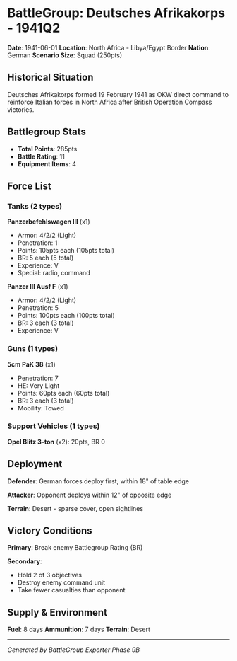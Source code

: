 # BattleGroup: Deutsches Afrikakorps - 1941Q2

**Date**: 1941-06-01
**Location**: North Africa - Libya/Egypt Border
**Nation**: German
**Scenario Size**: Squad (250pts)

## Historical Situation

Deutsches Afrikakorps formed 19 February 1941 as OKW direct command to reinforce Italian forces in North Africa after British Operation Compass victories.

## Battlegroup Stats

- **Total Points**: 285pts
- **Battle Rating**: 11
- **Equipment Items**: 4

## Force List

### Tanks (2 types)

**Panzerbefehlswagen III** (x1)
- Armor: 4/2/2 (Light)
- Penetration: 1
- Points: 105pts each (105pts total)
- BR: 5 each (5 total)
- Experience: V
- Special: radio, command

**Panzer III Ausf F** (x1)
- Armor: 4/2/2 (Light)
- Penetration: 5
- Points: 100pts each (100pts total)
- BR: 3 each (3 total)
- Experience: V

### Guns (1 types)

**5cm PaK 38** (x1)
- Penetration: 7
- HE: Very Light
- Points: 60pts each (60pts total)
- BR: 3 each (3 total)
- Mobility: Towed

### Support Vehicles (1 types)

**Opel Blitz 3-ton** (x2): 20pts, BR 0

## Deployment

**Defender**: German forces deploy first, within 18" of table edge

**Attacker**: Opponent deploys within 12" of opposite edge

**Terrain**: Desert - sparse cover, open sightlines

## Victory Conditions

**Primary**: Break enemy Battlegroup Rating (BR)

**Secondary**:
- Hold 2 of 3 objectives
- Destroy enemy command unit
- Take fewer casualties than opponent

## Supply & Environment

**Fuel**: 8 days
**Ammunition**: 7 days
**Terrain**: Desert

---

*Generated by BattleGroup Exporter Phase 9B*
